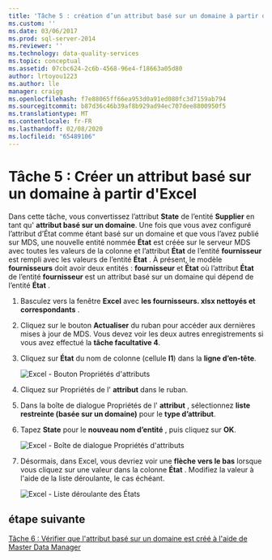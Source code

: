 ```yaml
---
title: 'Tâche 5 : création d’un attribut basé sur un domaine à partir d’Excel | Microsoft Docs'
ms.custom: ''
ms.date: 03/06/2017
ms.prod: sql-server-2014
ms.reviewer: ''
ms.technology: data-quality-services
ms.topic: conceptual
ms.assetid: 07cbc624-2c6b-4568-96e4-f18663a05d80
author: lrtoyou1223
ms.author: lle
manager: craigg
ms.openlocfilehash: f7e88065ff66ea953d0a91ed080fc3d7159ab794
ms.sourcegitcommit: b87d36c46b39af8b929ad94ec707dee8800950f5
ms.translationtype: MT
ms.contentlocale: fr-FR
ms.lasthandoff: 02/08/2020
ms.locfileid: "65489106"
---
```

# <a name="task-5-creating-a-domain-based-attribute-from-excel"></a>Tâche 5 : Créer un attribut basé sur un domaine à partir d'Excel
  Dans cette tâche, vous convertissez l’attribut **State** de l’entité **Supplier** en tant qu' **attribut basé sur un domaine**. Une fois que vous avez configuré l’attribut d’État comme étant basé sur un domaine et que vous l’avez publié sur MDS, une nouvelle entité nommée **État** est créée sur le serveur MDS avec toutes les valeurs de la colonne et l’attribut **État** de l’entité **fournisseur** est rempli avec les valeurs de l’entité **État** . À présent, le modèle **fournisseurs** doit avoir deux entités : **fournisseur** et **État** où l’attribut **État** de l’entité **fournisseur** est un attribut basé sur un domaine qui dépend de l’entité **État** .  
  
1.  Basculez vers la fenêtre **Excel** avec **les fournisseurs. xlsx nettoyés et correspondants** .  
  
2.  Cliquez sur le bouton **Actualiser** du ruban pour accéder aux dernières mises à jour de MDS. Vous devez voir les deux autres enregistrements si vous avez effectué la **tâche facultative 4**.  
  
3.  Cliquez sur **État** du nom de colonne (cellule **I1**) dans la **ligne d’en-tête**.  
  
     ![Excel - Bouton Propriétés d'attributs](../../2014/tutorials/media/et-creatingadomainbasedattributefromexcel-01.jpg "Excel - Bouton Propriétés d'attributs")  
  
4.  Cliquez sur Propriétés de l' **attribut** dans le ruban.  
  
5.  Dans la boîte de dialogue Propriétés de l' **attribut** , sélectionnez **liste restreinte (basée sur un domaine)** pour le **type d’attribut**.  
  
6.  Tapez **State** pour le **nouveau nom d’entité** , puis cliquez sur **OK**.  
  
     ![Excel - Boîte de dialogue Propriétés d'attributs](../../2014/tutorials/media/et-creatingadomainbasedattributefromexcel-02.jpg "Excel - Boîte de dialogue Propriétés d'attributs")  
  
7.  Désormais, dans Excel, vous devriez voir une **flèche vers le bas** lorsque vous cliquez sur une valeur dans la colonne **État** . Modifiez la valeur à l'aide de la liste déroulante, le cas échéant.  
  
     ![Excel - Liste déroulante des États](../../2014/tutorials/media/et-creatingadomainbasedattributefromexcel-03.jpg "Excel - Liste déroulante des États")  
  
## <a name="next-step"></a>étape suivante  
 [Tâche 6 : Vérifier que l'attribut basé sur un domaine est créé à l'aide de Master Data Manager](../../2014/tutorials/task-6-verify-domain-based-attribute-master-data-manager.md)  
  
  
